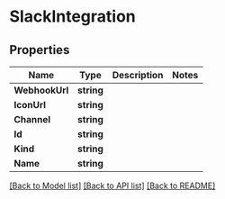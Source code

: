 # SlackIntegration

## Properties

Name | Type | Description | Notes
------------ | ------------- | ------------- | -------------
**WebhookUrl** | **string** |  | 
**IconUrl** | **string** |  | 
**Channel** | **string** |  | 
**Id** | **string** |  | 
**Kind** | **string** |  | 
**Name** | **string** |  | 

[[Back to Model list]](../README.md#documentation-for-models) [[Back to API list]](../README.md#documentation-for-api-endpoints) [[Back to README]](../README.md)


